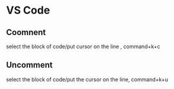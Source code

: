 # VS Code

## Coomnent 
select the block of code/put cursor on the line , command+k+c
## Uncomment 
select the block of code/put the cursor on the line, command+k+u
